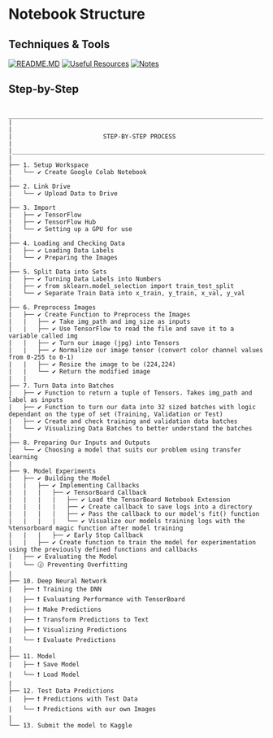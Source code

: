 # Notebook Structure

## Techniques & Tools
[![README.MD](https://img.shields.io/badge/📝-Notes-lightgrey)](https://github.com/Diegomca98/research-and-learning/blob/dog-breed-id/README.MD)
[![Useful Resources](https://img.shields.io/badge/🛠️-Useful_Resources-pink)](https://github.com/Diegomca98/research-and-learning/blob/dog-breed-id/USEFUL_RESOURCES.MD)
[![Notes](https://img.shields.io/badge/📝-Notes-lightgrey)](https://github.com/Diegomca98/research-and-learning/blob/dog-breed-id/NOTES.MD)

## Step-by-Step
```
 ______________________________________________________________________
|                                                                      |
|                         STEP-BY-STEP PROCESS                         |
|______________________________________________________________________|
|
├── 1. Setup Workspace
|   └── ✔️ Create Google Colab Notebook
|
├── 2. Link Drive
|   └── ✔️ Upload Data to Drive
|
├── 3. Import
|   ├── ✔️ TensorFlow
|   ├── ✔️ TensorFlow Hub
|   └── ✔️ Setting up a GPU for use
|
├── 4. Loading and Checking Data
|   ├── ✔️ Loading Data Labels
|   └── ✔️ Preparing the Images
|
├── 5. Split Data into Sets
|   ├── ✔️ Turning Data Labels into Numbers
|   ├── ✔️ from sklearn.model_selection import train_test_split
|   └── ✔️ Separate Train Data into x_train, y_train, x_val, y_val
|
├── 6. Preprocess Images
|   ├── ✔️ Create Function to Preprocess the Images
|   |   ├── ✔️ Take img_path and img_size as inputs
|   |   ├── ✔️ Use TensorFlow to read the file and save it to a variable called img
|   |   ├── ✔️ Turn our image (jpg) into Tensors
|   |   ├── ✔️ Normalize our image tensor (convert color channel values from 0-255 to 0-1)
|   |   ├── ✔️ Resize the image to be (224,224)
|   |   └── ✔️ Return the modified image
|   |
├── 7. Turn Data into Batches
|   ├── ✔️ Function to return a tuple of Tensors. Takes img_path and label as inputs
|   ├── ✔️ Function to turn our data into 32 sized batches with logic dependant on the type of set (Training, Validation or Test)
|   ├── ✔️ Create and check training and validation data batches
|   └── ✔️ Visualizing Data Batches to better understand the batches
|
├── 8. Preparing Our Inputs and Outputs
|   └── ✔️ Choosing a model that suits our problem using transfer learning
|
├── 9. Model Experiments
|   ├── ✔️ Building the Model
|   |   ├── ✔️ Implementing Callbacks
|   |   |   ├── ✔️ TensorBoard Callback
|   |   |   |   ├── ✔️ Load the TensorBoard Notebook Extension
|   |   |   |   ├── ✔️ Create callback to save logs into a directory
|   |   |   |   ├── ✔️ Pass the callback to our model's fit() function
|   |   |   |   └── ✔️ Visualize our models training logs with the %tensorboard magic function after model training
|   |   |   ├── ✔️ Early Stop Callback
|   |   ├── ✔️ Create function to train the model for experimentation using the previously defined functions and callbacks
|   ├── ✔️ Evaluating the Model
|   └── 🕜 Preventing Overfitting
|
├── 10. Deep Neural Network
|   ├── ❗ Training the DNN
|   ├── ❗ Evaluating Performance with TensorBoard
|   ├── ❗ Make Predictions
|   ├── ❗ Transform Predictions to Text
|   ├── ❗ Visualizing Predictions
|   └── ❗ Evaluate Predictions
|
├── 11. Model
|   ├── ❗ Save Model
|   └── ❗ Load Model
|
├── 12. Test Data Predictions
|   ├── ❗ Predictions with Test Data
|   └── ❗ Predictions with our own Images
|
└── 13. Submit the model to Kaggle
```